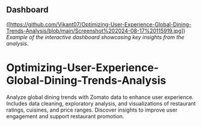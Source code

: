 ## Dashboard
 ([https://github.com/Vikant07/Optimizing-User-Experience-Global-Dining-Trends-Analysis/blob/main/Screenshot%202024-08-17%20115919.jpg])
*Example of the interactive dashboard showcasing key insights from the analysis.*

# Optimizing-User-Experience-Global-Dining-Trends-Analysis
Analyze global dining trends with Zomato data to enhance user experience. Includes data cleaning, exploratory analysis, and visualizations of restaurant ratings, cuisines, and price ranges. Discover insights to improve user engagement and support restaurant promotion.
